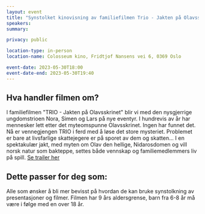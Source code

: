 ```yaml
---
layout: event
title: "Synstolket kinovisning av familiefilmen Trio - Jakten på Olavsskrinet" 
speakers:
summary: 

privacy: public

location-type: in-person
location-name: Colosseum kino, Fridtjof Nansens vei 6, 0369 Oslo

event-date: 2023-05-30T18:00
event-date-end: 2023-05-30T19:40
---
```

## Hva handler filmen om?
I familiefilmen "TRIO - Jakten på Olavsskrinet" blir vi med den nysgjerrige ungdomstrioen Nora, Simen og Lars på nye eventyr. I hundrevis av år har mennesker lett etter det myteomspunne Olavsskrinet. Ingen har funnet det. Nå er vennegjengen TRIO i ferd med å løse det store mysteriet. Problemet er bare at livsfarlige skattejegere er på sporet av dem og skatten... I en spektakulær jakt, med myten om Olav den hellige, Nidarosdomen og vill norsk natur som bakteppe, settes både vennskap og familiemedlemmers liv på spill.
[Se trailer her](https://www.imdb.com/video/vi703707161/?playlistId=tt6404816&ref_=tt_pr_ov_vi)

## Dette passer for deg som:
Alle som ønsker å bli mer bevisst på hvordan de kan bruke synstolkning av presentasjoner og filmer. Filmen har 9 års aldersgrense, barn fra 6-8 år må være i følge med en over 18 år.


